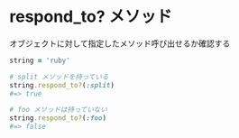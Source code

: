# respond_to? メソッド
オブジェクトに対して指定したメソッド呼び出せるか確認する
```rb
string = 'ruby'

# split メソッドを持っている
string.respond_to?(:split)
#=> true

# foo メソッドは持っていない
string.respond_to?(:foo)
#=> false
```
